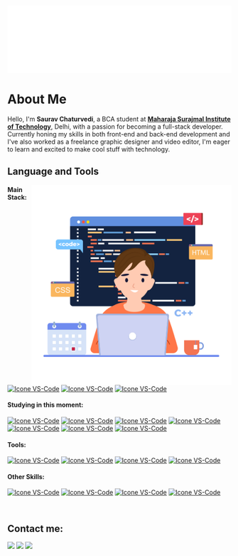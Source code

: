 <img src="https://github.com/sauravxcode/sauravxcode/blob/main/name.svg"/>

# About Me
Hello, I'm <b>Saurav Chaturvedi</b>, a BCA student at <a href="http://www.msit.in/"> <b>Maharaja Surajmal Institute of Technology</b></a>, Delhi, with a passion for becoming a full-stack developer. Currently honing my skills in both front-end and back-end development and I've also worked as a freelance graphic designer and video editor, I'm eager to learn and excited to make cool stuff with technology.

## Language and Tools

<img src="https://github.com/sauravxcode/sauravxcode/blob/main/code.png" min-width="400px" max-width="500px" width="450px" align="right" alt="Boy on Computer">

#### Main Stack:
  [<img height="48px" width="48px" alt="Icone VS-Code" src="https://skillicons.dev/icons?i=html"/>](https://developer.mozilla.org/en-US/docs/Web/HTML)
  [<img height="48px" width="48px" alt="Icone VS-Code" src="https://skillicons.dev/icons?i=css"/>](https://developer.mozilla.org/en-US/docs/Web/CSS)
  [<img height="48px" width="48px" alt="Icone VS-Code" src="https://skillicons.dev/icons?i=js"/>](https://developer.mozilla.org/en-US/docs/Web/JavaScript)



#### Studying in this moment:
  [<img height="48px" width="48px" alt="Icone VS-Code" src="https://skillicons.dev/icons?i=nodejs"/>](https://nodejs.org/en)
  [<img height="48px" width="48px" alt="Icone VS-Code" src="https://skillicons.dev/icons?i=react"/>](https://react.dev/)
  [<img height="48px" width="48px" alt="Icone VS-Code" src="https://skillicons.dev/icons?i=php"/>](https://www.php.net/)
  [<img height="48px" width="48px" alt="Icone VS-Code" src="https://skillicons.dev/icons?i=ts"/>](https://www.typescriptlang.org/)
  [<img height="48px" width="48px" alt="Icone VS-Code" src="https://skillicons.dev/icons?i=mysql"/>](https://www.mysql.com/)
  [<img height="48px" width="48px" alt="Icone VS-Code" src="https://skillicons.dev/icons?i=tailwind"/>](https://tailwindcss.com/)
  [<img height="48px" width="48px" alt="Icone VS-Code" src="https://skillicons.dev/icons?i=vercel"/>](https://vercel.com/)

#### Tools:

  [<img height="48px" width="48px" alt="Icone VS-Code" src="https://skillicons.dev/icons?i=figma"/>](https://www.figma.com/)
  [<img height="48px" width="48px" alt="Icone VS-Code" src="https://skillicons.dev/icons?i=vscode"/>](https://code.visualstudio.com/)
  [<img height="48px" width="48px" alt="Icone VS-Code" src="https://skillicons.dev/icons?i=github"/>](https://github.com/)
  [<img height="48px" width="48px" alt="Icone VS-Code" src="https://skillicons.dev/icons?i=git"/>](https://git-scm.com/)

#### Other Skills:

  [<img height="48px" width="48px" alt="Icone VS-Code" src="https://skillicons.dev/icons?i=c"/>](#)
  [<img height="48px" width="48px" alt="Icone VS-Code" src="https://skillicons.dev/icons?i=pr"/>](#)
  [<img height="48px" width="48px" alt="Icone VS-Code" src="https://skillicons.dev/icons?i=ps"/>](#)
  [<img height="48px" width="48px" alt="Icone VS-Code" src="https://skillicons.dev/icons?i=wordpress"/>](#)

<br>

## Contact me:
<div>
<a href="https://instagram.com/sauravchaturvedii" target="_blank"><img loading="lazy" src="https://img.shields.io/badge/-Instagram-%23E4405F?style=for-the-badge&logo=instagram&logoColor=white" target="_blank"></a>
<a href = "mailto: inquery.saurav@gmail.com"><img loading="lazy" src="https://img.shields.io/badge/Gmail-D14836?style=for-the-badge&logo=gmail&logoColor=white" target="_blank"></a>
<a href="https://www.linkedin.com/in/isaurav/" target="_blank"><img loading="lazy" src="https://img.shields.io/badge/-LinkedIn-%230077B5?style=for-the-badge&logo=linkedin&logoColor=white" target="_blank"></a>   
</div>


<!---
sauravxcode/sauravxcode is a ✨ special ✨ repository because its `README.md` (this file) appears on your GitHub profile.
You can click the Preview link to take a look at your changes.
--->
